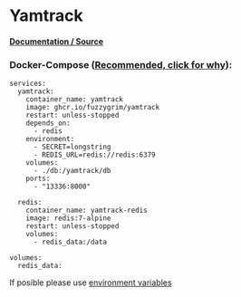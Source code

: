 # **Yamtrack**

#### [Documentation / Source](https://github.com/FuzzyGrim/Yamtrack)

### Docker-Compose ([Recommended, click for why](https://docs.docker.com/compose/intro/features-uses/)):

```
services:
  yamtrack:
    container_name: yamtrack
    image: ghcr.io/fuzzygrim/yamtrack
    restart: unless-stopped
    depends_on:
      - redis
    environment:
      - SECRET=longstring
      - REDIS_URL=redis://redis:6379
    volumes:
      - ./db:/yamtrack/db
    ports:
      - "13336:8000"

  redis:
    container_name: yamtrack-redis
    image: redis:7-alpine
    restart: unless-stopped
    volumes:
      - redis_data:/data

volumes:
  redis_data:
```

If posible please use [environment variables](https://docs.docker.com/compose/environment-variables/set-environment-variables/)
